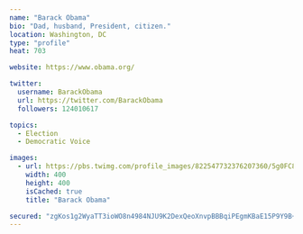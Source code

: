 ```yaml
---
name: "Barack Obama"
bio: "Dad, husband, President, citizen."
location: Washington, DC
type: "profile"
heat: 703

website: https://www.obama.org/

twitter:
  username: BarackObama
  url: https://twitter.com/BarackObama
  followers: 124010617

topics:
  - Election
  - Democratic Voice

images:
  - url: https://pbs.twimg.com/profile_images/822547732376207360/5g0FC8XX_400x400.jpg
    width: 400
    height: 400
    isCached: true
    title: "Barack Obama"

secured: "zgKos1g2WyaTT3ioWO8n4984NJU9K2DexQeoXnvpBBBqiPEgmKBaE15P9Y9B+5h474DcqBer16RZzaQzTIMaPDYeXLsv3VyhDzG4aZwJYhlXbbQdO9DSUr2R3vkfK2lqKak02YQKcUUZqcKBjNPavk6aTW+GM6n+Bu59gR+voN8/H/PbvlkKXNn+T8YSY+30Q9TZY8jGB2y15o9QvvD8Yihen2LSowNtijFGhLeToAlco+0Zxifg/UpnJokvYzxg/+I66ykboHGyFHilzaC0KBGk/cah332ICxpMZienVGkKGSCjBD/MqoQVJ3xDqnWipA+NKi/FpLTag9b8iTuCtxHfdHgITmV29Ojay1CezdTWohss8s2Jlv4VX6TUpD3x2wxmmUkRn5jUn88d/JRArwt6J7IwnVvmlqxyxb30I44=;D26IUJGgPeOBC33hudc+ng=="
---
```


